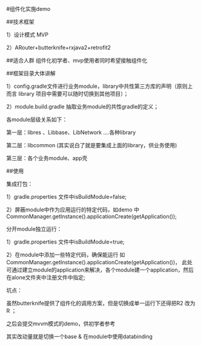 #组件化实施demo     

##技术框架

1）设计模式  MVP 

2）ARouter+butterknife+rxjava2+retrofit2

##适合人群
组件化初学者、mvp使用者同时希望接触组件化

##框架目录大体讲解

1）config.gradle文件进行业务module，library中共性第三方库的声明（原则上而言 library 项目中需要可以随时切换到其他项目）；

2）module.build.gradle 抽取业务module的共性gradle的定义；

各module层级关系如下：

第一层：libres 、Libbase、LibNetwork ....各种library

第二层：libcommon   (其实说白了就是要集成上面的library，供业务使用)

第三层：各个业务module、app壳

##使用

集成打包：

1）gradle.properties 文件中isBuildModule=false;

2）屏蔽module中作为应用运行的特定代码，如demo 中 CommonManager.getInstance().applicationCreate(getApplication());

分开module独立运行：

1）gradle.properties 文件中isBuildModule=true;

2）在module中添加一些特定代码，确保能运行 如 CommonManager.getInstance().applicationCreate(getApplication())，
此处可通过建立module的application来解决，各个module建一个application，然后在alone文件夹中注册文件中指定;

坑点：

虽然butterknife提供了组件化的调用方案，但是切换成单一运行下还得把R2 改为R  ；

之后会提交mvvm模式的demo，供初学者参考

其实改动量就是切换一个base  & 在module中使用databinding



